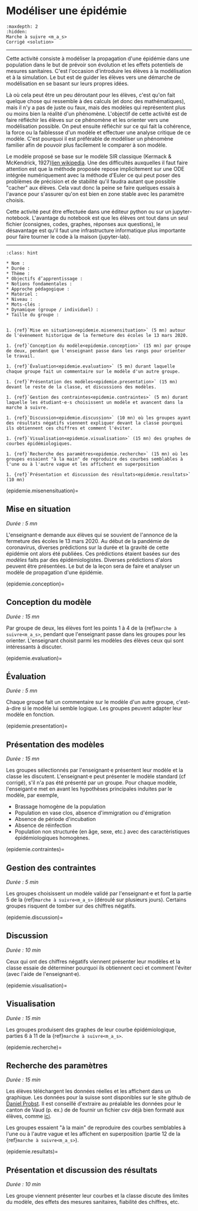 # Modéliser une épidémie

```{toctree}
:maxdepth: 2
:hidden:
Marche à suivre <m_a_s>
Corrigé <solution>
```

---- 

Cette activité consiste à modéliser la propagation d'une épidémie dans une population dans le but de prévoir son évolution et les effets potentiels de mesures sanitaires. C'est l'occasion d'introduire les élèves à la modélisation et à la simulation. Le but est de guider les élèves vers une démarche de modélisation en se basant sur leurs propres idées. 

Là où cela peut être un peu déroutant pour les élèves, c'est qu'on fait quelque chose qui ressemble à des calculs (et donc des mathématiques), mais il n'y a pas de juste ou faux, mais des modèles qui représentent plus ou moins bien la réalité d'un phénomène. L'objectif de cette activité est de faire réfléchir les élèves sur ce phénomène et les orienter vers une modélisation possible. On peut ensuite réfléchir sur ce qui fait la cohérence, la force ou la faiblessse d'un modèle et effectuer une analyse critique de ce modèle. C'est pourquoi il est préférable de modéliser un phénomène familier afin de pouvoir plus facilement le comparer à son modèle. 


Le modèle proposé se base sur le modèle SIR classique (Kermack & McKendrick, 1927)[lien wikipedia](https://fr.wikipedia.org/wiki/Mod%C3%A8les_compartimentaux_en_%C3%A9pid%C3%A9miologie). Une des difficultés auxquelles il faut faire attention est que la méthode proposée repose implicitement sur une ODE intégrée numériquement avec la méthode d'Euler ce qui peut poser des problèmes de précision et de stabilité qu'il faudra autant que possible "cacher" aux élèves. Cela vaut donc la peine se faire quelques essais à l'avance pour s'assurer qu'on est bien en zone stable avec les paramètre choisis.

Cette activité peut être effectuée dans une éditeur python ou sur un jupyter-notebook. L'avantage du notebook est que les élèves ont tout dans un seul fichier (consignes, codes, graphes, réponses aux questions), le désavantage est qu'il faut une infrastructure informatique plus importante pour faire tourner le code à la maison (jupyter-lab).

----

```{admonition} Caractéristiques
:class: hint

* Nom : 
* Durée : 
* Thème : 
* Objectifs d’apprentissage : 
* Notions fondamentales : 
* Approche pédagogique : 
* Matériel : 
* Niveau : 
* Mots-clés : 
* Dynamique (groupe / individuel) : 
* Taille du groupe : 
```

```{dropdown} **Déroulement**

1. {ref}`Mise en situation<epidemie.misenensituation>` (5 mn) autour de l'évènement historique de la fermeture des écoles le 13 mars 2020. 

1. {ref}`Conception du modèle<epidemie.conception>` (15 mn) par groupe de deux, pendant que l'enseignant passe dans les rangs pour orienter le travail. 

1. {ref}`Évaluation<epidemie.evaluation>` (5 mn) durant laquelle chaque groupe fait un commentaire sur le modèle d'un autre groupe. 

1. {ref}`Présentation des modèles<epidemie.presentation>` (15 mn) devant le reste de la classe, et discussions des modèles. 

1. {ref}`Gestion des contraintes<epidemie.contraintes>` (5 mn) durant laquelle les étudiant·e·s choisissent un modèle et avancent dans la marche à suivre.

1. {ref}`Discussion<epidemie.discussion>` (10 mn) où les groupes ayant des résultats négatifs viennent expliquer devant la classe pourquoi ils obtiennent ces chiffres et comment l'éviter.

1. {ref}`Visualisation<epidemie.visualisation>` (15 mn) des graphes de courbes épidémiologiques.

1. {ref}`Recherche des paramètres<epidemie.recherche>` (15 mn) où les groupes essaient "à la main" de reproduire des courbes semblables à l'une ou à l'autre vague et les affichent en superposition

1. {ref}`Présentation et discussion des résultats<epidemie.resultats>` (10 mn)

```

(epidemie.misenensituation)=
## Mise en situation

*Durée : 5 mn* 

L'enseignant·e demande aux élèves qui se souvient de l'annonce de la fermeture des écoles le 13 mars 2020. 
Au début de la pandémie de coronavirus, diverses prédictions sur la durée et la gravité de cette épidémie ont alors été publiées. Ces prédictions étaient basées sur des *modèles* faits par des épidémiologistes. Diverses prédictions d'alors peuvent être présentées. 
Le but de la leçon sera de faire et analyser un modèle de propagation d'une épidémie. 

(epidemie.conception)=
## Conception du modèle

*Durée : 15 mn*

Par groupe de deux, les élèves font les points 1 à 4 de la {ref}`marche à suivre<m_a_s>`, pendant que l'enseignant passe dans les groupes pour les orienter. L'enseignant choisit parmi les modèles des élèves ceux qui sont intéressants à discuter.

(epidemie.evaluation)=
## Évaluation

*Durée : 5 mn*

Chaque groupe fait un commentaire sur le modèle d'un autre groupe, c'est-à-dire si le modèle lui semble logique. Les groupes peuvent adapter leur modèle en fonction. 

(epidemie.presentation)=
## Présentation des modèles

*Durée : 15 mn*

Les groupes sélectionnés par l'enseignant·e présentent leur modèle et la classe les discutent. L'enseignant·e peut présenter le modèle standard (cf corrigé), s'il n'a pas été présenté par un groupe. Pour chaque modèle, l'enseigant·e met en avant les hypothèses principales induites par le modèle, par exemple,
- Brassage homogène de la population
- Population en vase clos, absence d'immigration ou d'émigration
- Absence de période d'incubation
- Absence de réinfection
- Population non structurée (en âge, sexe, etc.) avec des caractèristiques épidémiologiques homogènes. 

(epidemie.contraintes)=
## Gestion des contraintes

*Durée : 5 min*

Les groupes choisissent un modèle validé par l'enseignant·e et font la partie 5 de la {ref}`marche à suivre<m_a_s>` (déroulé sur plusieurs jours). Certains groupes risquent de tomber sur des chiffres négatifs. 

(epidemie.discussion)=
## Discussion

*Durée : 10 min*

Ceux qui ont des chiffres négatifs viennent présenter leur modèles et la classe essaie de déterminer pourquoi ils obtiennent ceci et comment l'éviter (avec l'aide de l'enseignant·e).

(epidemie.visualisation)=
## Visualisation

*Durée : 15 min*

Les groupes produisent des graphes de leur courbe épidémiologique, parties 6 à 11 de la {ref}`marche à suivre<m_a_s>`.

(epidemie.recherche)=
## Recherche des paramètres

*Durée : 15 min*

Les élèves téléchargent les données réelles et les affichent dans un graphique.
Les données pour la suisse sont disponibles sur le site github de [Daniel Probst](https://github.com/daenuprobst/covid19-cases-switzerland). Il est conseillé d'extraire au préalable les données pour le canton de Vaud (p. ex.) de
de fournir un fichier csv déjà bien formaté aux élèves, comme [ici](./covid_vd.csv).

Les groupes essaient "à la main" de reproduire des courbes semblables à l'une ou à l'autre vague et les affichent en superposition (partie 12 de la {ref}`marche à suivre<m_a_s>`).

(epidemie.resultats)=
## Présentation et discussion des résultats

*Durée : 10 min*

Les groupe viennent présenter leur courbes et la classe discute des limites du modèle, des effets des mesures sanitaires, fiabilité des chiffres, etc. 




